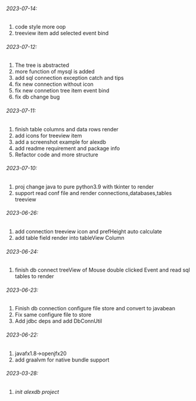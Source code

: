 ###### 2023-07-14:

1. code style more oop
2. treeview item add selected event bind

###### 2023-07-12:

1. The tree is abstracted
2. more function of mysql is added
3. add sql connection exception catch and tips
4. fix new connection without icon
5. fix new connetion tree item event bind
6. fix db change bug

###### 2023-07-11:

1. finish table columns and data rows render
2. add icons for treeview item
3. add a screenshot example for alexdb
4. add readme requirement and package info
5. Refactor code and more structure

###### 2023-07-10:

1. proj change java to pure python3.9 with tkinter to render
2. support read conf file and render connections,databases,tables treeview

###### 2023-06-26:

1. add connection treeview icon and prefHeight auto calculate
2. add table field render into tableView Column

###### 2023-06-24:

1. finish db connect treeView of Mouse double clicked Event and read sql tables to render

###### 2023-06-23:

1. Finish db connection configure file store and convert to javabean
2. Fix same configure file to store
3. Add jdbc deps and add DbConnUtil

###### 2023-06-22: 

1. javafx1.8->openjfx20
2. add graalvm for native bundle support

###### 2023-03-28: 

1. ###### init alexdb project



